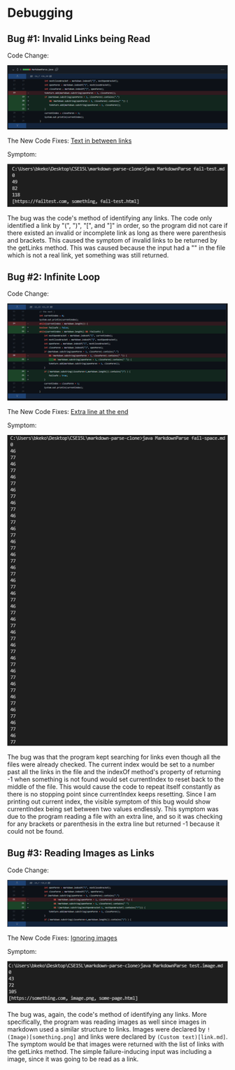 # Debugging #

## Bug #1: Invalid Links being Read ##

Code Change:

![Image](images/TextInBetween.png)


The New Code Fixes: [Text in between links](https://github.com/breponte/markdown-parse/blob/main/fail-test.md)


Symptom:

![Image](images/fail-test-symptom.png)

The bug was the code's method of identifying any links. The code only identified a link by "(", ")", "[", and "]" in order, so the program did not care if there existed an invalid or incomplete link as long as there were parenthesis and brackets. This caused the symptom of invalid links to be returned by the getLinks method. This was caused because the input had a "[](something)" in the file which is not a real link, yet something was still returned.


## Bug #2: Infinite Loop ##

Code Change:

![Image](images/LineAtEnd.png)


The New Code Fixes: [Extra line at the end](https://github.com/breponte/markdown-parse/blob/main/fail-space.md)


Symptom:

![Image](images/fail-space-symptom.png)

The bug was that the program kept searching for links even though all the files were already checked. The current index would be set to a number past all the links in the file and the indexOf method's property of returning -1 when something is not found would set currentIndex to reset back to the middle of the file. This would cause the code to repeat itself constantly as there is no stopping point since currentIndex keeps resetting. Since I am printing out current index, the visible symptom of this bug would show currentIndex being set between two values endlessly. This symptom was due to the program reading a file with an extra line, and so it was checking for any brackets or parenthesis in the extra line but returned -1 because it could not be found.


## Bug #3: Reading Images as Links ##

Code Change:

![Image](images/IgnoreImages.png)


The New Code Fixes: [Ignoring images](https://github.com/breponte/markdown-parse/blob/main/test.image.md)


Symptom:

![Image](images/test-image-symptom.png)

The bug was, again, the code's method of identifying any links. More specifically, the program was reading images as well since images in markdown used a similar structure to links. Images were declared by `!(Image)[something.png]` and links were declared by `(Custom text)[link.md]`. The symptom would be that images were returned with the list of links with the getLinks method. The simple failure-inducing input was including a image, since it was going to be read as a link.